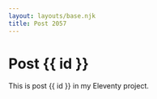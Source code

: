 ```yaml
---
layout: layouts/base.njk
title: Post 2057
---
```


# Post {{ id }}

This is post {{ id }} in my Eleventy project.
